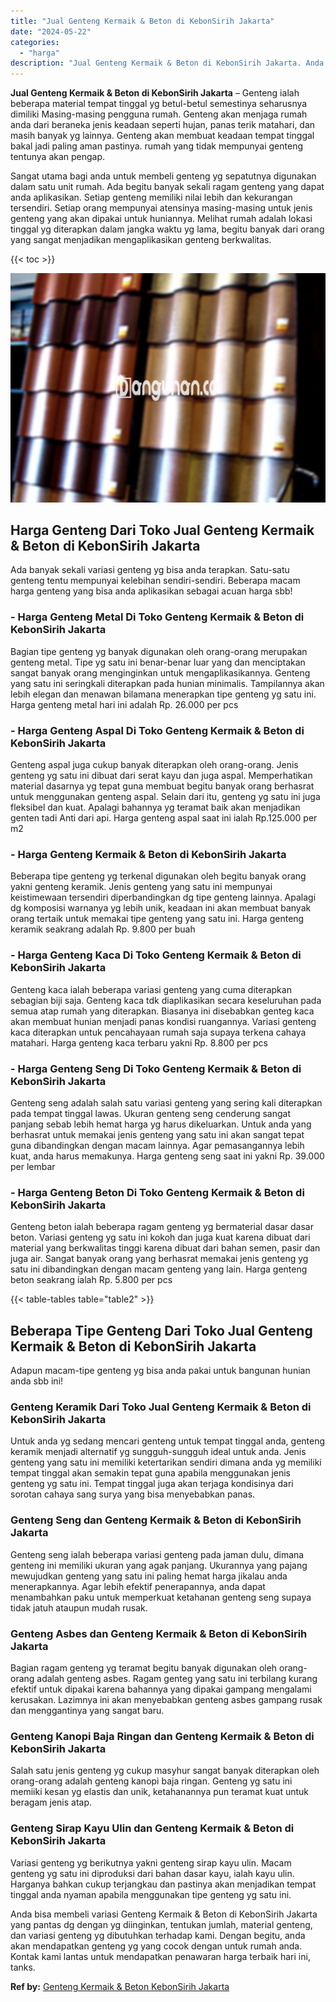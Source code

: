 ```yaml
---
title: "Jual Genteng Kermaik & Beton di KebonSirih Jakarta"
date: "2024-05-22"
categories: 
  - "harga"
description: "Jual Genteng Kermaik & Beton di KebonSirih Jakarta. Anda bisa membeli variasi Genteng Kermaik & Beton di KebonSirih Jakarta yang pantas dg dengan yg diingink..."
---
```


**Jual Genteng Kermaik & Beton di KebonSirih Jakarta** – Genteng ialah beberapa material tempat tinggal yg betul-betul semestinya seharusnya dimiliki Masing-masing pengguna rumah. Genteng akan menjaga rumah anda dari beraneka jenis keadaan seperti hujan, panas terik matahari, dan masih banyak yg lainnya. Genteng akan membuat keadaan tempat tinggal bakal jadi paling aman pastinya. rumah yang tidak mempunyai genteng tentunya akan pengap.

Sangat utama bagi anda untuk membeli genteng yg sepatutnya digunakan dalam satu unit rumah. Ada begitu banyak sekali ragam genteng yang dapat anda aplikasikan. Setiap genteng memiliki nilai lebih dan kekurangan tersendiri. Setiap orang mempunyai atensinya masing-masing untuk jenis genteng yang akan dipakai untuk huniannya. Melihat rumah adalah lokasi tinggal yg diterapkan dalam jangka waktu yg lama, begitu banyak dari orang yang sangat menjadikan mengaplikasikan genteng berkwalitas.

{{< toc >}}

![Jual Genteng Kermaik & Beton di KebonSirih Jakarta](/images/genteng-minimalis-murah14.png)

## Harga Genteng Dari Toko Jual Genteng Kermaik & Beton di KebonSirih Jakarta

Ada banyak sekali variasi genteng yg bisa anda terapkan. Satu-satu genteng tentu mempunyai kelebihan sendiri-sendiri. Beberapa macam harga genteng yang bisa anda aplikasikan sebagai acuan harga sbb!

### \- Harga Genteng Metal Di Toko Genteng Kermaik & Beton di KebonSirih Jakarta

Bagian tipe genteng yg banyak digunakan oleh orang-orang merupakan genteng metal. Tipe yg satu ini benar-benar luar yang dan menciptakan sangat banyak orang menginginkan untuk mengaplikasikannya. Genteng yang satu ini seringkali diterapkan pada hunian minimalis. Tampilannya akan lebih elegan dan menawan bilamana menerapkan tipe genteng yg satu ini. Harga genteng metal hari ini adalah Rp. 26.000 per pcs

### \- Harga Genteng Aspal Di Toko Genteng Kermaik & Beton di KebonSirih Jakarta

Genteng aspal juga cukup banyak diterapkan oleh orang-orang. Jenis genteng yg satu ini dibuat dari serat kayu dan juga aspal. Memperhatikan material dasarnya yg tepat guna membuat begitu banyak orang berhasrat untuk menggunakan genteng aspal. Selain dari itu, genteng yg satu ini juga fleksibel dan kuat. Apalagi bahannya yg teramat baik akan menjadikan genten tadi Anti dari api. Harga genteng aspal saat ini ialah Rp.125.000 per m2

### \- Harga Genteng Kermaik & Beton di KebonSirih Jakarta

Beberapa tipe genteng yg terkenal digunakan oleh begitu banyak orang yakni genteng keramik. Jenis genteng yang satu ini mempunyai keistimewaan tersendiri diperbandingkan dg tipe genteng lainnya. Apalagi dg komposisi warnanya yg lebih unik, keadaan ini akan membuat banyak orang tertaik untuk memakai tipe genteng yang satu ini. Harga genteng keramik seakrang adalah Rp. 9.800 per buah

### \- Harga Genteng Kaca Di Toko Genteng Kermaik & Beton di KebonSirih Jakarta

Genteng kaca ialah beberapa variasi genteng yang cuma diterapkan sebagian biji saja. Genteng kaca tdk diaplikasikan secara keseluruhan pada semua atap rumah yang diterapkan. Biasanya ini disebabkan genteg kaca akan membuat hunian menjadi panas kondisi ruangannya. Variasi genteng kaca diterapkan untuk pencahayaan rumah saja supaya terkena cahaya matahari. Harga genteng kaca terbaru yakni Rp. 8.800 per pcs

### \- Harga Genteng Seng Di Toko Genteng Kermaik & Beton di KebonSirih Jakarta

Genteng seng adalah salah satu variasi genteng yang sering kali diterapkan pada tempat tinggal lawas. Ukuran genteng seng cenderung sangat panjang sebab lebih hemat harga yg harus dikeluarkan. Untuk anda yang berhasrat untuk memakai jenis genteng yang satu ini akan sangat tepat guna dibandingkan dengan macam lainnya. Agar pemasangannya lebih kuat, anda harus memakunya. Harga genteng seng saat ini yakni Rp. 39.000 per lembar

### \- Harga Genteng Beton Di Toko Genteng Kermaik & Beton di KebonSirih Jakarta

Genteng beton ialah beberapa ragam genteng yg bermaterial dasar dasar beton. Variasi genteng yg satu ini kokoh dan juga kuat karena dibuat dari material yang berkwalitas tinggi karena dibuat dari bahan semen, pasir dan juga air. Sangat banyak orang yang berhasrat memakai jenis genteng yg satu ini dibandingkan dengan macam genteng yang lain. Harga genteng beton seakrang ialah Rp. 5.800 per pcs

{{< table-tables table="table2" >}}

## Beberapa Tipe Genteng Dari Toko Jual Genteng Kermaik & Beton di KebonSirih Jakarta

Adapun macam-tipe genteng yg bisa anda pakai untuk bangunan hunian anda sbb ini!

### Genteng Keramik Dari Toko Jual Genteng Kermaik & Beton di KebonSirih Jakarta

Untuk anda yg sedang mencari genteng untuk tempat tinggal anda, genteng keramik menjadi alternatif yg sungguh-sungguh ideal untuk anda. Jenis genteng yang satu ini memiliki ketertarikan sendiri dimana anda yg memiliki tempat tinggal akan semakin tepat guna apabila menggunakan jenis genteng yg satu ini. Tempat tinggal juga akan terjaga kondisinya dari sorotan cahaya sang surya yang bisa menyebabkan panas.

### Genteng Seng dan Genteng Kermaik & Beton di KebonSirih Jakarta

Genteng seng ialah beberapa variasi genteng pada jaman dulu, dimana genteng ini memiliki ukuran yang agak panjang. Ukurannya yang pajang mewujudkan genteng yang satu ini paling hemat harga jikalau anda menerapkannya. Agar lebih efektif penerapannya, anda dapat menambahkan paku untuk memperkuat ketahanan genteng seng supaya tidak jatuh ataupun mudah rusak.

### Genteng Asbes dan Genteng Kermaik & Beton di KebonSirih Jakarta

Bagian ragam genteng yg teramat begitu banyak digunakan oleh orang-orang adalah genteng asbes. Ragam genteg yang satu ini terbilang kurang efektif untuk dipakai karena bahannya yang dipakai gampang mengalami kerusakan. Lazimnya ini akan menyebabkan genteng asbes gampang rusak dan menggantinya yang sangat baru.

### Genteng Kanopi Baja Ringan dan Genteng Kermaik & Beton di KebonSirih Jakarta

Salah satu jenis genteng yg cukup masyhur sangat banyak diterapkan oleh orang-orang adalah genteng kanopi baja ringan. Genteng yg satu ini memiiki kesan yg elastis dan unik, ketahanannya pun teramat kuat untuk beragam jenis atap.

### Genteng Sirap Kayu Ulin dan Genteng Kermaik & Beton di KebonSirih Jakarta

Variasi genteng yg berikutnya yakni genteng sirap kayu ulin. Macam genteng yg satu ini diproduksi dari bahan dasar kayu, ialah kayu ulin. Harganya bahkan cukup terjangkau dan pastinya akan menjadikan tempat tinggal anda nyaman apabila menggunakan tipe genteng yg satu ini.

Anda bisa membeli variasi Genteng Kermaik & Beton di KebonSirih Jakarta yang pantas dg dengan yg diinginkan, tentukan jumlah, material genteng, dan variasi genteng yg dibutuhkan terhadap kami. Dengan begitu, anda akan mendapatkan genteng yg yang cocok dengan untuk rumah anda. Kontak kami lantas untuk mendapatkan penawaran harga terbaik hari ini, tanks.

**Ref by:**  [Genteng Kermaik & Beton  KebonSirih Jakarta](https://id.wikipedia.org/wiki/Genteng)
